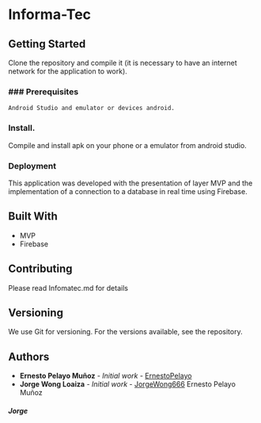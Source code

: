 ﻿# Informa-Tec

## Getting Started

Clone the repository and compile it (it is necessary to have an internet network for the application to work).

### ### Prerequisites

	Android Studio and emulator or devices android.

###  Install.
   
 Compile and install apk on your phone or a emulator from android studio.


###  Deployment

This application was developed with the presentation of layer MVP and the implementation of a connection to a database in real time using Firebase.


## Built With

* MVP
* Firebase

## Contributing

Please read  Infomatec.md  for details 

## [](https://gist.github.com/PurpleBooth/109311bb0361f32d87a2#versioning)Versioning

We use  Git  for versioning. For the versions available, see the repository.

## [](https://gist.github.com/PurpleBooth/109311bb0361f32d87a2#authors)Authors

-   **Ernesto Pelayo Muñoz**  -  _Initial work_  -  [ErnestoPelayo](https://github.com/ernestopelayo)
- **Jorge Wong Loaiza**  -  _Initial work_  -  [JorgeWong666](https://github.com/JorgeWong666)
Ernesto Pelayo Muñoz

##### Jorge


```
